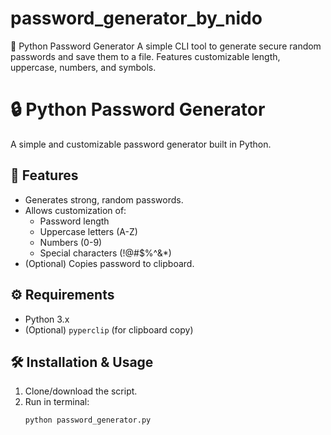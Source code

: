 # password_generator_by_nido
🔐 Python Password Generator  A simple CLI tool to generate secure random passwords and save them to a file. Features customizable length, uppercase, numbers, and symbols.


# 🔒 Python Password Generator  

A simple and customizable password generator built in Python.  

## 🚀 Features  
- Generates strong, random passwords.  
- Allows customization of:  
  - Password length  
  - Uppercase letters (A-Z)  
  - Numbers (0-9)  
  - Special characters (!@#$%^&*)  
- (Optional) Copies password to clipboard.  

## ⚙️ Requirements  
- Python 3.x  
- (Optional) `pyperclip` (for clipboard copy)  

## 🛠️ Installation & Usage  
1. Clone/download the script.  
2. Run in terminal:  
   ```sh
   python password_generator.py
